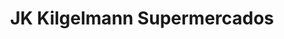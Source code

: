 ---
title: "JK Kilgelmann Supermercados"
url: /san-carlos-centro/jk-kilgelmann-supermercados/
shop: supermercado
---
